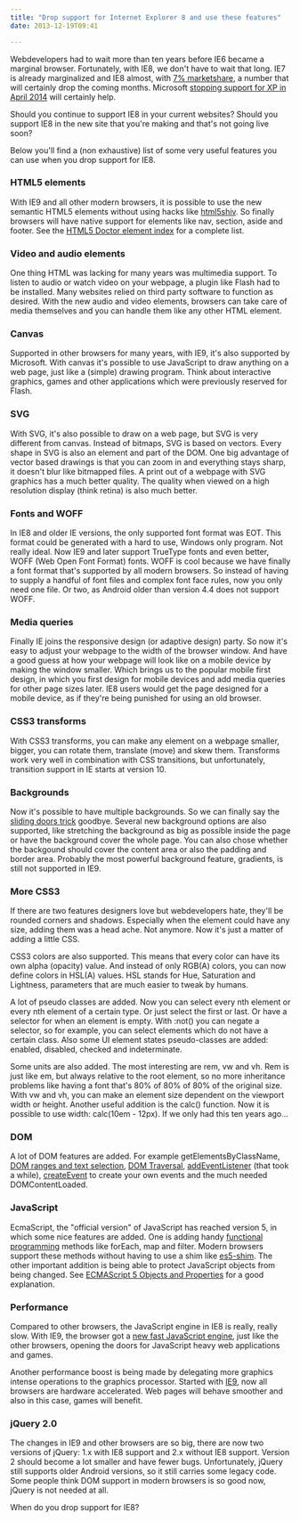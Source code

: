 ```yaml
---
title: "Drop support for Internet Explorer 8 and use these features"
date: 2013-12-19T09:41

---
```


Webdevelopers had to wait more than ten years before IE6 became a marginal browser. Fortunately, with IE8, we don't have to wait that long. IE7 is already marginalized and IE8 almost, with [7% marketshare](http://gs.statcounter.com/#browser_version_partially_combined-ww-monthly-201212-201312), a number that will certainly drop the coming months. Microsoft [stopping support for XP in April 2014](http://www.microsoft.com/en-us/windows/enterprise/endofsupport.aspx) will certainly help.

Should you continue to support IE8 in your current websites? Should you support IE8 in the new site that you're making and that's not going live soon?

Below you'll find a (non exhaustive) list of some very useful features you can use when you drop support for IE8.

### HTML5 elements

With IE9 and all other modern browsers, it is possible to use the new semantic HTML5 elements without using hacks like [html5shiv](https://code.google.com/p/html5shiv/). So finally browsers will have native support for elements like nav, section, aside and footer. See the [HTML5 Doctor element index](http://html5doctor.com/element-index/) for a complete list.

### Video and audio elements

One thing HTML was lacking for many years was multimedia support. To listen to audio or watch video on your webpage, a plugin like Flash had to be installed. Many websites relied on third party software to function as desired. With the new audio and video elements, browsers can take care of media themselves and you can handle them like any other HTML element.

### Canvas

Supported in other browsers for many years, with IE9, it's also supported by Microsoft. With canvas it's possible to use JavaScript to draw anything on a web page, just like a (simple) drawing program. Think about interactive graphics, games and other applications which were previously reserved for Flash.

### SVG

With SVG, it's also possible to draw on a web page, but SVG is very different from canvas. Instead of bitmaps, SVG is based on vectors. Every shape in SVG is also an element and part of the DOM. One big advantage of vector based drawings is that you can zoom in and everything stays sharp, it doesn't blur like bitmapped files. A print out of a webpage with SVG graphics has a much better quality. The quality when viewed on a high resolution display (think retina) is also much better.

### Fonts and WOFF

In IE8 and older IE versions, the only supported font format was EOT. This format could be generated with a hard to use, Windows only program. Not really ideal. Now IE9 and later support TrueType fonts and even better, WOFF (Web Open Font Format) fonts. WOFF is cool because we have finally a font format that's supported by all modern browsers. So instead of having to supply a handful of font files and complex font face rules, now you only need one file. Or two, as Android older than version 4.4 does not support WOFF.

### Media queries

Finally IE joins the responsive design (or adaptive design) party. So now it's easy to adjust your webpage to the width of the browser window. And have a good guess at how your webpage will look like on a mobile device by making the window smaller. Which brings us to the popular mobile first design, in which you first design for mobile devices and add media queries for other page sizes later. IE8 users would get the page designed for a mobile device, as if they're being punished for using an old browser.

### CSS3 transforms

With CSS3 transforms, you can make any element on a webpage smaller, bigger, you can rotate them, translate (move) and skew them. Transforms work very well in combination with CSS transitions, but unfortunately, transition support in IE starts at version 10.

### Backgrounds

Now it's possible to have multiple backgrounds. So we can finally say the [sliding doors trick](http://alistapart.com/article/slidingdoors) goodbye. Several new background options are also supported, like stretching the background as big as possible inside the page or have the background cover the whole page. You can also chose whether the backgound should cover the content area or also the padding and border area. Probably the most powerful background feature, gradients, is still not supported in IE9.

### More CSS3

If there are two features designers love but webdevelopers hate, they'll be rounded corners and shadows. Especially when the element could have any size, adding them was a head ache. Not anymore. Now it's just a matter of adding a little CSS.

CSS3 colors are also supported. This means that every color can have its own alpha (opacity) value. And instead of only RGB(A) colors, you can now define colors in HSL(A) values. HSL stands for Hue, Saturation and Lightness, parameters that are much easier to tweak by humans. 

A lot of pseudo classes are added. Now you can select every nth element or every nth element of a certain type. Or just select the first or last. Or have a selector for when an element is empty. With :not() you can negate a selector, so for example, you can select elements which do not have a certain class. Also some UI element states pseudo-classes are added: enabled, disabled, checked and indeterminate.

Some units are also added. The most interesting are rem, vw and vh. Rem is just like em, but always relative to the root element, so no more inheritance problems like having a font that's 80% of 80% of 80% of the original size. With vw and vh, you can make an element size dependent on the viewport width or height. Another useful addition is the calc() function. Now it is possible to use width: calc(10em - 12px). If we only had this ten years ago...

### DOM

A lot of DOM features are added. For example getElementsByClassName, [DOM ranges and text selection](http://blogs.msdn.com/b/ie/archive/2010/05/11/dom-range.aspx), [DOM Traversal](http://blogs.msdn.com/b/ie/archive/2010/07/30/dom-traversal.aspx), [addEventListener](http://blogs.msdn.com/b/ie/archive/2010/03/26/dom-level-3-events-support-in-ie9.aspx) (that took a while), [createEvent](http://msdn.microsoft.com/en-us/library/ie/ff975304%28v=vs.85%29.aspx) to create your own events and the much needed DOMContentLoaded.

### JavaScript

EcmaScript, the "official version" of JavaScript has reached version 5, in which some nice features are added. One is adding handy [functional programming](http://en.wikipedia.org/wiki/Functional_programming) methods like forEach, map and filter. Modern browsers support these methods without having to use a shim like [es5-shim](https://github.com/kriskowal/es5-shim). The other important addition is being able to protect JavaScript objects from being changed. See [ECMAScript 5 Objects and Properties](http://ejohn.org/blog/ecmascript-5-objects-and-properties/) for a good explanation.

### Performance

Compared to other browsers, the JavaScript engine in IE8 is really, really slow. With IE9, the browser got a [new fast JavaScript engine](http://arstechnica.com/information-technology/2010/11/internet-explorer-9-platform-preview-7-performance-is-the-priority/), just like the other browsers, opening the doors for JavaScript heavy web applications and games.

Another performance boost is being made by delegating more graphics intense operations to the graphics processor. Started with [IE9](http://blogs.msdn.com/b/ie/archive/2010/04/09/benefits-of-gpu-powered-html5.aspx), now all browsers are hardware accelerated. Web pages will behave smoother and also in this case, games will benefit.

### jQuery 2.0

The changes in IE9 and other browsers are so big, there are now two versions of jQuery: 1.x with IE8 support and 2.x without IE8 support. Version 2 should become a lot smaller and have fewer bugs. Unfortunately, jQuery still supports older Android versions, so it still carries some legacy code. Some people think DOM support in modern browsers is so good now, jQuery is not needed at all.

When do you drop support for IE8?
